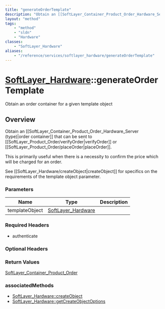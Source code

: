 ```yaml
---
title: "generateOrderTemplate"
description: "Obtain an [[SoftLayer_Container_Product_Order_Hardware_Server (type)|order container]] that can be sent to [[SoftLayer_P... "
layout: "method"
tags:
    - "method"
    - "sldn"
    - "Hardware"
classes:
    - "SoftLayer_Hardware"
aliases:
    - "/reference/services/softlayer_hardware/generateOrderTemplate"
---
```

# [SoftLayer_Hardware](/reference/services/SoftLayer_Hardware)::generateOrderTemplate

Obtain an order container for a given template object


## Overview 

Obtain an [[SoftLayer_Container_Product_Order_Hardware_Server (type)|order container]] that can be sent to [[SoftLayer_Product_Order/verifyOrder|verifyOrder]] or [[SoftLayer_Product_Order/placeOrder|placeOrder]]. 


This is primarily useful when there is a necessity to confirm the price which will be charged for an order. 


See [[SoftLayer_Hardware/createObject|createObject]] for specifics on the requirements of the template object parameter. 

### Parameters 
|Name | Type | Description |
| --- | --- | --- |
|templateObject| <a href='/reference/datatypes/SoftLayer_Hardware'>SoftLayer_Hardware </a>| |


### Required Headers
* authenticate

### Optional Headers

### Return Values
<a href='/reference/datatypes/SoftLayer_Container_Product_Order'>SoftLayer_Container_Product_Order </a>


### associatedMethods

*  [SoftLayer_Hardware::createObject](/reference/services/SoftLayer_Hardware/createObject )
*  [SoftLayer_Hardware::getCreateObjectOptions](/reference/services/SoftLayer_Hardware/getCreateObjectOptions )

